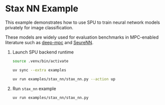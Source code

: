 # Stax NN Example

This example demonstrates how to use SPU to train neural network models privately for image classification.

These models are widely used for evaluation benchmarks in MPC-enabled literature such as [deep-mpc](https://arxiv.org/abs/2107.00501) and [SeureNN](https://eprint.iacr.org/2018/442.pdf).

1. Launch SPU backend runtime

    ```sh
    source .venv/bin/activate

    uv sync --extra examples

    uv run examples/stax_nn/stax_nn.py --action up
    ```

2. Run `stax_nn` example

    ```sh
    uv run examples/stax_nn/stax_nn.py
    ```
